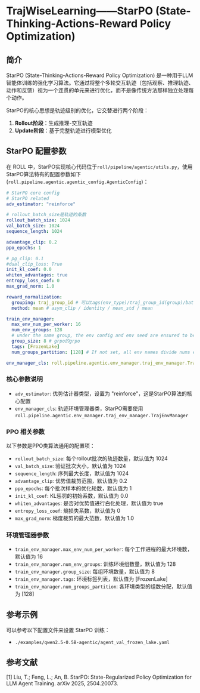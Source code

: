 # TrajWiseLearning——StarPO (State-Thinking-Actions-Reward Policy Optimization)

## 简介

StarPO (State-Thinking-Actions-Reward Policy Optimization) 是一种用于LLM智能体训练的强化学习算法。它通过将整个多轮交互轨迹（包括观察、推理轨迹、动作和反馈）视为一个连贯的单元来进行优化，而不是像传统方法那样独立处理每个动作。

StarPO的核心思想是轨迹级别的优化，它交替进行两个阶段：
1. **Rollout阶段**：生成推理-交互轨迹
2. **Update阶段**：基于完整轨迹进行模型优化

## StarPO 配置参数

在 ROLL 中，StarPO实现核心代码位于`roll/pipeline/agentic/utils.py`，使用StarPO算法特有的配置参数如下(`roll.pipeline.agentic.agentic_config.AgenticConfig`)：

```yaml
# StarPO core config
# StarPO related
adv_estimator: "reinforce"

# rollout_batch_size是轨迹的条数
rollout_batch_size: 1024
val_batch_size: 1024
sequence_length: 1024

advantage_clip: 0.2
ppo_epochs: 1

# pg_clip: 0.1
#dual_clip_loss: True
init_kl_coef: 0.0
whiten_advantages: true
entropy_loss_coef: 0
max_grad_norm: 1.0

reward_normalization:
  grouping: traj_group_id # 可以tags(env_type)/traj_group_id(group)/batch(rollout_batch)... group_by计算reward/adv
  method: mean # asym_clip / identity / mean_std / mean

train_env_manager:
  max_env_num_per_worker: 16
  num_env_groups: 128
  # under the same group, the env config and env seed are ensured to be equal
  group_size: 8 # grpo的grpo
  tags: [FrozenLake]
  num_groups_partition: [128] # If not set, all env names divide nums equally. Under the same group, the env config and env seed (prompt) are equal in each generation

env_manager_cls: roll.pipeline.agentic.env_manager.traj_env_manager.TrajEnvManager
```

### 核心参数说明

- `adv_estimator`: 优势估计器类型，设置为 "reinforce"，这是StarPO算法的核心配置
- `env_manager_cls`: 轨迹环境管理器类，StarPO需要使用 `roll.pipeline.agentic.env_manager.traj_env_manager.TrajEnvManager`

### PPO 相关参数

以下参数是PPO类算法通用的配置项：

- `rollout_batch_size`: 每个rollout批次的轨迹数量，默认值为 1024
- `val_batch_size`: 验证批次大小，默认值为 1024
- `sequence_length`: 序列最大长度，默认值为 1024
- `advantage_clip`: 优势值裁剪范围，默认值为 0.2
- `ppo_epochs`: 每个批次样本的优化轮数，默认值为 1
- `init_kl_coef`: KL惩罚的初始系数，默认值为 0.0
- `whiten_advantages`: 是否对优势值进行白化处理，默认值为 true
- `entropy_loss_coef`: 熵损失系数，默认值为 0
- `max_grad_norm`: 梯度裁剪的最大范数，默认值为 1.0

### 环境管理器参数

- `train_env_manager.max_env_num_per_worker`: 每个工作进程的最大环境数，默认值为 16
- `train_env_manager.num_env_groups`: 训练环境组数量，默认值为 128
- `train_env_manager.group_size`: 每组环境数量，默认值为 8
- `train_env_manager.tags`: 环境标签列表，默认值为 [FrozenLake]
- `train_env_manager.num_groups_partition`: 各环境类型的组数分配，默认值为 [128]

## 参考示例

可以参考以下配置文件来设置 StarPO 训练：
- `./examples/qwen2.5-0.5B-agentic/agent_val_frozen_lake.yaml`

## 参考文献
[1] Liu, T.; Feng, L.; An, B. StarPO: State-Regularized Policy Optimization for LLM Agent Training. arXiv 2025, 2504.20073.